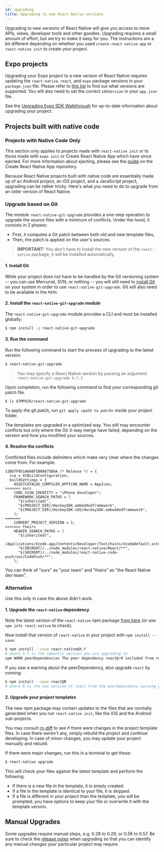 ```yaml
---
id: upgrading
title: Upgrading to new React Native versions
---
```


Upgrading to new versions of React Native will give you access to more APIs, views, developer tools and other goodies. Upgrading requires a small amount of effort, but we try to make it easy for you. The instructions are a bit different depending on whether you used `create-react-native-app` or `react-native init` to create your project.

## Expo projects

Upgrading your Expo project to a new version of React Native requires updating the `react-native`, `react`, and `expo` package versions in your `package.json` file. Please refer to [this list](https://docs.expo.io/versions/latest/sdk/#sdk-version) to find out what versions are supported. You will also need to set the correct `sdkVersion` in your `app.json` file.

See the [Upgrading Expo SDK Walkthrough](https://docs.expo.io/versions/latest/workflow/upgrading-expo-sdk-walkthrough) for up-to-date information about upgrading your project.

## Projects built with native code

<div class="banner-crna-ejected">
  <h3>Projects with Native Code Only</h3>
  <p>
    This section only applies to projects made with <code>react-native init</code> or to those made with <code>expo init</code> or Create React Native App which have since ejected. For more information about ejecting, please see the <a href="https://github.com/react-community/create-react-native-app/blob/master/EJECTING.md" target="_blank">guide</a> on the Create React Native App repository.
  </p>
</div>

Because React Native projects built with native code are essentially made up of an Android project, an iOS project, and a JavaScript project, upgrading can be rather tricky. Here's what you need to do to upgrade from an older version of React Native.

### Upgrade based on Git

The module `react-native-git-upgrade` provides a one-step operation to upgrade the source files with a minimum of conflicts. Under the hood, it consists in 2 phases:

* First, it computes a Git patch between both old and new template files,
* Then, the patch is applied on the user's sources.

> **IMPORTANT:** You don't have to install the new version of the `react-native` package, it will be installed automatically.

#### 1. Install Git

While your project does not have to be handled by the Git versioning system -- you can use Mercurial, SVN, or nothing -- you will still need to [install Git](https://git-scm.com/downloads) on your system in order to use `react-native-git-upgrade`. Git will also need to be available in the `PATH`.

#### 2. Install the `react-native-git-upgrade` module

The `react-native-git-upgrade` module provides a CLI and must be installed globally:

```sh
$ npm install -g react-native-git-upgrade
```

#### 3. Run the command

Run the following command to start the process of upgrading to the latest version:

```sh
$ react-native-git-upgrade
```

> You may specify a React Native version by passing an argument: `react-native-git-upgrade X.Y.Z`

Upon completion, run the following command to find your corresponding git patch file.

```
$ ls $TMPDIR/react-native-git-upgrade
```

To apply the git patch, run `git apply <path to patch>` inside your project folder.

The templates are upgraded in a optimized way. You still may encounter conflicts but only where the Git 3-way merge have failed, depending on the version and how you modified your sources.

#### 4. Resolve the conflicts

Conflicted files include delimiters which make very clear where the changes come from. For example:

```
13B07F951A680F5B00A75B9A /* Release */ = {
  isa = XCBuildConfiguration;
  buildSettings = {
    ASSETCATALOG_COMPILER_APPICON_NAME = AppIcon;
<<<<<<< ours
    CODE_SIGN_IDENTITY = "iPhone Developer";
    FRAMEWORK_SEARCH_PATHS = (
      "$(inherited)",
      "$(PROJECT_DIR)/HockeySDK.embeddedframework",
      "$(PROJECT_DIR)/HockeySDK-iOS/HockeySDK.embeddedframework",
    );
=======
    CURRENT_PROJECT_VERSION = 1;
>>>>>>> theirs
    HEADER_SEARCH_PATHS = (
      "$(inherited)",
      /Applications/Xcode.app/Contents/Developer/Toolchains/XcodeDefault.xctoolchain/usr/include,
      "$(SRCROOT)/../node_modules/react-native/React/**",
      "$(SRCROOT)/../node_modules/react-native-code-push/ios/CodePush/**",
    );
```

You can think of "ours" as "your team" and "theirs" as "the React Native dev team".

### Alternative

Use this only in case the above didn't work.

#### 1. Upgrade the `react-native` dependency

Note the latest version of the `react-native` npm package [from here](https://www.npmjs.com/package/react-native) (or use `npm info react-native` to check).

Now install that version of `react-native` in your project with `npm install --save`:

```sh
$ npm install --save react-native@X.Y
# where X.Y is the semantic version you are upgrading to
npm WARN peerDependencies The peer dependency react@~R included from react-native...
```

If you saw a warning about the peerDependency, also upgrade `react` by running:

```sh
$ npm install --save react@R
# where R is the new version of react from the peerDependency warning you saw
```

#### 2. Upgrade your project templates

The new npm package may contain updates to the files that are normally generated when you run `react-native init`, like the iOS and the Android sub-projects.

You may consult [rn-diff](https://github.com/ncuillery/rn-diff) to see if there were changes in the project template files. In case there weren't any, simply rebuild the project and continue developing. In case of minor changes, you may update your project manually and rebuild.

If there were major changes, run this in a terminal to get these:

```sh
$ react-native upgrade
```

This will check your files against the latest template and perform the following:

* If there is a new file in the template, it is simply created.
* If a file in the template is identical to your file, it is skipped.
* If a file is different in your project than the template, you will be prompted; you have options to keep your file or overwrite it with the template version.

## Manual Upgrades

Some upgrades require manual steps, e.g. 0.28 to 0.29, or 0.56 to 0.57. Be sure to check the [release notes](https://github.com/facebook/react-native/releases) when upgrading so that you can identify any manual changes your particular project may require.
